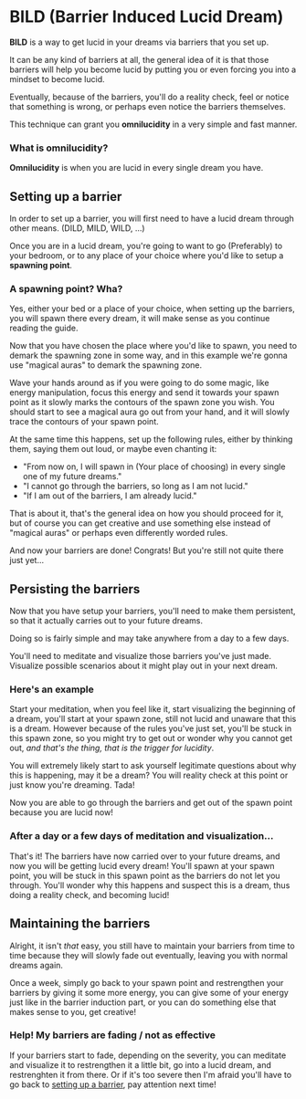 # BILD (Barrier Induced Lucid Dream)
**BILD** is a way to get lucid in your dreams via barriers that you set up.

It can be any kind of barriers at all, the general idea of it is that those barriers will help you become lucid by putting you or even forcing you into a mindset to become lucid.

Eventually, because of the barriers, you'll do a reality check, feel or notice that something is wrong, or perhaps even notice the barriers themselves.

This technique can grant you **omnilucidity** in a very simple and fast manner.

### What is omnilucidity?
**Omnilucidity** is when you are lucid in every single dream you have.

## Setting up a barrier
In order to set up a barrier, you will first need to have a lucid dream through other means. (DILD, MILD, WILD, ...)

Once you are in a lucid dream, you're going to want to go (Preferably) to your bedroom, or to any place of your choice where you'd like to setup a **spawning point**.

### A spawning point? Wha?
Yes, either your bed or a place of your choice, when setting up the barriers, you will spawn there every dream, it will make sense as you continue reading the guide.

Now that you have chosen the place where you'd like to spawn, you need to demark the spawning zone in some way, and in this example we're gonna use "magical auras" to demark the spawning zone.

Wave your hands around as if you were going to do some magic, like energy manipulation, focus this energy and send it towards your spawn point as it slowly marks the contours of the spawn zone you wish. You should start to see a magical aura go out from your hand, and it will slowly trace the contours of your spawn point.

At the same time this happens, set up the following rules, either by thinking them, saying them out loud, or maybe even chanting it:

- "From now on, I will spawn in (Your place of choosing) in every single one of my future dreams."
- "I cannot go through the barriers, so long as I am not lucid."
- "If I am out of the barriers, I am already lucid."

That is about it, that's the general idea on how you should proceed for it, but of course you can get creative and use something else instead of "magical auras" or perhaps even differently worded rules.

And now your barriers are done! Congrats! But you're still not quite there just yet...

## Persisting the barriers
Now that you have setup your barriers, you'll need to make them persistent, so that it actually carries out to your future dreams.

Doing so is fairly simple and may take anywhere from a day to a few days.

You'll need to meditate and visualize those barriers you've just made. Visualize possible scenarios about it might play out in your next dream.

### Here's an example
Start your meditation, when you feel like it, start visualizing the beginning of a dream, you'll start at your spawn zone, still not lucid and unaware that this is a dream.
However because of the rules you've just set, you'll be stuck in this spawn zone, so you might try to get out or wonder why you cannot get out, *and that's the thing, that is the trigger for lucidity*.

You will extremely likely start to ask yourself legitimate questions about why this is happening, may it be a dream? You will reality check at this point or just know you're dreaming. Tada!

Now you are able to go through the barriers and get out of the spawn point because you are lucid now!

### After a day or a few days of meditation and visualization...
That's it! The barriers have now carried over to your future dreams, and now you will be getting lucid every dream! You'll spawn at your spawn point, you will be stuck in this spawn point as the barriers do not let you through. You'll wonder why this happens and suspect this is a dream, thus doing a reality check, and becoming lucid!

## Maintaining the barriers
Alright, it isn't *that* easy, you still have to maintain your barriers from time to time because they will slowly fade out eventually, leaving you with normal dreams again.

Once a week, simply go back to your spawn point and restrengthen your barriers by giving it some more energy, you can give some of your energy just like in the barrier induction part, or you can do something else that makes sense to you, get creative!

### Help! My barriers are fading / not as effective
If your barriers start to fade, depending on the severity, you can meditate and visualize it to restrengthen it a little bit, go into a lucid dream, and restrenghten it from there.
Or if it's too severe then I'm afraid you'll have to go back to [setting up a barrier](#setting-up-a-barrier), pay attention next time!
